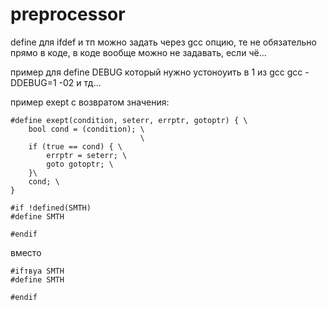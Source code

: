 # preprocessor

define для ifdef и тп можно задать через gcc опцию, те не обязательно прямо в коде, в коде вообще можно не задавать, если чё...

пример для define DEBUG который нужно устоноуить в 1 из gcc
gcc -DDEBUG=1 -02 и тд...

пример exept с возвратом значения:
```
#define exept(condition, seterr, errptr, gotoptr) { \
    bool cond = (condition); \
                             \
    if (true == cond) { \
    	errptr = seterr; \
    	goto gotoptr; \
    }\
    cond; \
}

```


```
#if !defined(SMTH)
#define SMTH

#endif
``` 
вместо 

```
#ifтвуа SMTH
#define SMTH

#endif
```